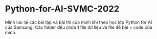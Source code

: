 # Python-for-AI-SVMC-2022

Mình lưu lại các bài tập và bài thi của mình khi theo học lớp Python for AI của Samsung. Các folder đều chứa 1 file dữ liệu và file đề bài + code của mình.
